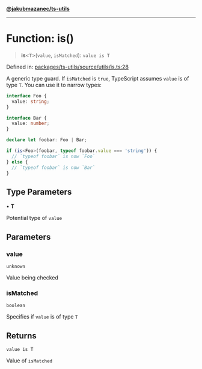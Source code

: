 [**@jakubmazanec/ts-utils**](../README.md)

---

# Function: is()

> **is**\<`T`\>(`value`, `isMatched`): `value is T`

Defined in:
[packages/ts-utils/source/utils/is.ts:28](https://github.com/jakubmazanec/tools/blob/76a9140b954a789a6120dd2126b179ec0180d7e9/packages/ts-utils/source/utils/is.ts#L28)

A generic type guard. If `isMatched` is `true`, TypeScript assumes `value` is of type `T`. You can
use it to narrow types:

```TypeScript
interface Foo {
  value: string;
}

interface Bar {
  value: number;
}

declare let foobar: Foo | Bar;

if (is<Foo>(foobar, typeof foobar.value === 'string')) {
  // `typeof foobar` is now `Foo`
} else {
  // `typeof foobar` is now `Bar`
}
```

## Type Parameters

• **T**

Potential type of `value`

## Parameters

### value

`unknown`

Value being checked

### isMatched

`boolean`

Specifies if `value` is of type `T`

## Returns

`value is T`

Value of `isMatched`
